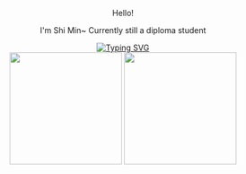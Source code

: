 <!--
**KShiMin/KShiMin** is a ✨ _special_ ✨ repository because its `README.md` (this file) appears on your GitHub profile.

Here are some ideas to get you started:

- 🔭 I’m currently working on ...
- 🌱 I’m currently learning ...
- 👯 I’m looking to collaborate on ...
- 🤔 I’m looking for help with ...
- 💬 Ask me about ...
- 📫 How to reach me: ...
- 😄 Pronouns: ...
- ⚡ Fun fact: ...
-->
<div align="center">
  <p>Hello!</p>
  <p>I'm Shi Min~ Currently still a diploma student</p>
  <a href="https://git.io/typing-svg"><img src="https://readme-typing-svg.demolab.com?font=Pacifico&size=30&duration=2500&pause=400&color=9EE2FF&center=true&vCenter=true&multiline=true&width=500&height=100&lines=Welcome+to+my+github+portfolio!;+" alt="Typing SVG" /></a>
</div>
<div align="center" width="600px>
  <a href="https://github.com/anuraghazra/github-readme-stats">
    <img height=200 align="center" src="https://github-readme-stats.vercel.app/api?username=KShiMin&theme=react&cache_seconds=18000&hide_border=true&border_radius=15&hide=issues,prs&count_private=true" />
  </a>
<!--   <a href="https://github.com/anuraghazra/convoychat">
    <img align="center" src="https://github-readme-stats.vercel.app/api/top-langs?username=KShiMin&layout=donut-vertical&langs_count=8&card_width=320" />
  </a> -->
  <a href="https://github.com/anuraghazra/convoychat">
    <img height=200 align="center" src="https://github-readme-stats.vercel.app/api/top-langs?username=KShiMin&layout=compact&langs_count=6&theme=react&cache_seconds=18000&hide_border=true&border_radius=15&count_private=true" />
  </a>
</div>

